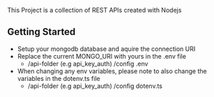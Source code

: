 This Project is a collection of REST APIs created with Nodejs

## Getting Started

- Setup your mongodb database and aquire the connection URI
- Replace the current MONGO_URI with yours in the .env file
    - /api-folder (e.g api_key_auth)
        /config
          .env
- When changing any env variables, please note to also change the variables in the dotenv.ts file
    - /api-folder (e.g api_key_auth)
        /config
          dotenv.ts